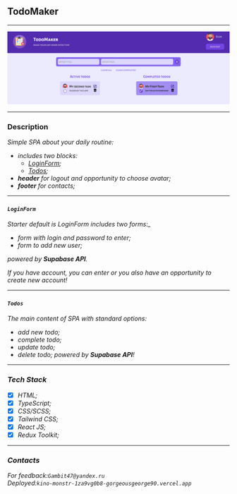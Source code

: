 ## TodoMaker

***

![pic](src/assets/img/background.png)


***

### Description

<i>Simple SPA about your daily routine:
- includes two blocks:
    * [LoginForm](#films);
    * [Todos](#news);
- __header__ for logout and opportunity to choose avatar;
- __footer__ for contacts;

***


#### `LoginForm`
<i>Starter default is LoginForm includes two forms:_
 * form with login and password to enter;
 * form to add new user;

powered by __Supabase API__.

If you have account, you can enter or you also have an opportunity to 
create new account!

***

#### `Todos`
The main content of SPA with standard options:
 * add new todo;
 * complete todo;
 * update todo;
 * delete todo;
powered by __Supabase API__!</i>

***

### Tech Stack

* [x] HTML;
* [x] TypeScript;
* [x] CSS/SCSS;
* [x] Tailwind CSS;
* [x] React JS;
* [x] Redux Toolkit;

***

### Contacts

For feedback:`Gambit47@yandex.ru`<br>
Deployed:`kino-monstr-1za9vg0b8-gorgeousgeorge90.vercel.app`
